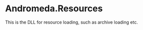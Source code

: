 ﻿Andromeda.Resources
===================
This is the DLL for resource loading, such as archive loading etc.
